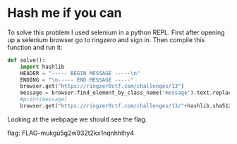 # Hash me if you can

To solve this problem I used selenium in a python REPL. First after opening up a selenium browser go to ringzero and sign in. Then compile this function and run it:
```python
def solve():
	import hashlib
	HEADER = "----- BEGIN MESSAGE -----\n"
	ENDING = "\n----- END MESSAGE -----"
	browser.get("https://ringzer0ctf.com/challenges/13")
	message = browser.find_element_by_class_name('message').text.replace(HEADER, "").replace(ENDING, "")
	#print(message)
	browser.get("https://ringzer0ctf.com/challenges/13/"+hashlib.sha512(bytes(message, encoding='utf-8')).hexdigest())
```

Looking at the webpage we should see the flag.

flag: FLAG-mukgu5g2w932t2kx1nqnhhlhy4
